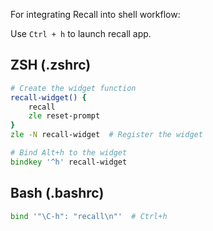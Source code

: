 For integrating Recall into shell workflow:

Use `Ctrl + h` to launch recall app.

## ZSH (.zshrc)
```zsh
# Create the widget function
recall-widget() {
    recall
    zle reset-prompt
}
zle -N recall-widget  # Register the widget

# Bind Alt+h to the widget
bindkey '^h' recall-widget
```

## Bash (.bashrc)

```bash
bind '"\C-h": "recall\n"'  # Ctrl+h
```

